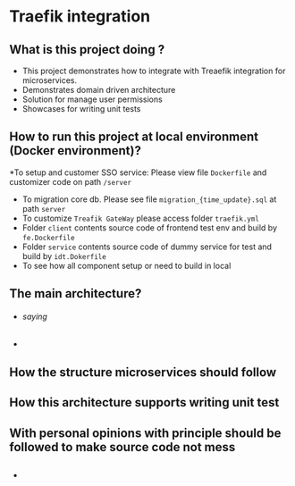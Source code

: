 # Traefik integration

## What is this project doing ?
* This project demonstrates how to integrate with Treaefik integration for microservices. 
* Demonstrates domain driven architecture
* Solution for manage user permissions
* Showcases for writing unit tests
## How to run this project at local environment (Docker environment)?
*To setup and customer SSO service: Please view file `Dockerfile` and customizer code on path `/server`
* To migration core db. Please see file `migration_{time_update}.sql` at path `server`
* To customize `Treafik GateWay` please access folder `traefik.yml`
* Folder `client` contents source code of frontend test env and build by `fe.Dockerfile`
* Folder `service` contents source code of dummy service for test and build by `idt.Dokerfile`
* To see how all component setup or need to build in local
## The main architecture?
* ###### saying
* 
## How the structure microservices should follow
## How this architecture supports writing unit test
## With personal opinions with principle should be followed to make source code not mess
## 

* 